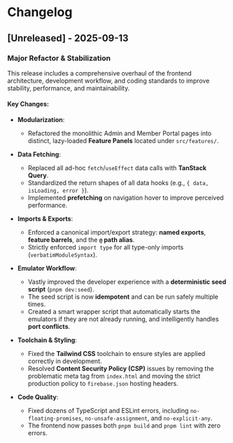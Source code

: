 # Changelog

## [Unreleased] - 2025-09-13

### Major Refactor & Stabilization

This release includes a comprehensive overhaul of the frontend architecture, development workflow, and coding standards to improve stability, performance, and maintainability.

#### Key Changes:

-   **Modularization**:
    -   Refactored the monolithic Admin and Member Portal pages into distinct, lazy-loaded **Feature Panels** located under `src/features/`.

-   **Data Fetching**:
    -   Replaced all ad-hoc `fetch`/`useEffect` data calls with **TanStack Query**.
    -   Standardized the return shapes of all data hooks (e.g., `{ data, isLoading, error }`).
    -   Implemented **prefetching** on navigation hover to improve perceived performance.

-   **Imports & Exports**:
    -   Enforced a canonical import/export strategy: **named exports**, **feature barrels**, and the **`@` path alias**.
    -   Strictly enforced `import type` for all type-only imports (`verbatimModuleSyntax`).

-   **Emulator Workflow**:
    -   Vastly improved the developer experience with a **deterministic seed script** (`pnpm dev:seed`).
    -   The seed script is now **idempotent** and can be run safely multiple times.
    -   Created a smart wrapper script that automatically starts the emulators if they are not already running, and intelligently handles **port conflicts**.

-   **Toolchain & Styling**:
    -   Fixed the **Tailwind CSS** toolchain to ensure styles are applied correctly in development.
    -   Resolved **Content Security Policy (CSP)** issues by removing the problematic meta tag from `index.html` and moving the strict production policy to `firebase.json` hosting headers.

-   **Code Quality**:
    -   Fixed dozens of TypeScript and ESLint errors, including `no-floating-promises`, `no-unsafe-assignment`, and `no-explicit-any`.
    -   The frontend now passes both `pnpm build` and `pnpm lint` with zero errors.
